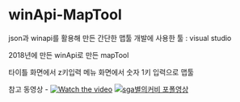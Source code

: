 # winApi-MapTool
json과 winapi를 활용해 만든 간단한 맵툴
개발에 사용한 툴 : visual studio

2018년에 만든 winApi로 만든 mapTool

타이틀 화면에서 z키입력
메뉴 화면에서 숫자 1키 입력으로 맵툴

참고 동영상 - 
[![Watch the video](https://youtu.be/qrEOZnrhPaU/maxresdefault.jpg)](https://youtu.be/qrEOZnrhPaU)
[![sga별의커비 포폴영상](https://img.youtube.com/vi/qrEOZnrhPaU/0.jpg)](https://youtu.be/qrEOZnrhPaU?t=0s)
